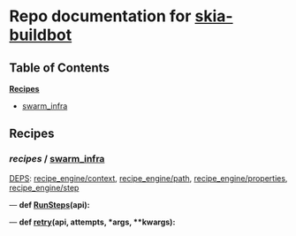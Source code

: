 <!--- AUTOGENERATED BY `./recipes.py test train` -->
# Repo documentation for [skia-buildbot]()
## Table of Contents

**[Recipes](#Recipes)**
  * [swarm_infra](#recipes-swarm_infra)
## Recipes

### *recipes* / [swarm\_infra](/infra/bots/recipes/swarm_infra.py)

[DEPS](/infra/bots/recipes/swarm_infra.py#13): [recipe\_engine/context][recipe_engine/recipe_modules/context], [recipe\_engine/path][recipe_engine/recipe_modules/path], [recipe\_engine/properties][recipe_engine/recipe_modules/properties], [recipe\_engine/step][recipe_engine/recipe_modules/step]

&mdash; **def [RunSteps](/infra/bots/recipes/swarm_infra.py#36)(api):**

&mdash; **def [retry](/infra/bots/recipes/swarm_infra.py#24)(api, attempts, \*args, \*\*kwargs):**

[recipe_engine/recipe_modules/context]: https://chromium.googlesource.com/infra/luci/recipes-py.git/+/e8d0b68df47a63f3a184f64c138404a139e046ed/README.recipes.md#recipe_modules-context
[recipe_engine/recipe_modules/path]: https://chromium.googlesource.com/infra/luci/recipes-py.git/+/e8d0b68df47a63f3a184f64c138404a139e046ed/README.recipes.md#recipe_modules-path
[recipe_engine/recipe_modules/properties]: https://chromium.googlesource.com/infra/luci/recipes-py.git/+/e8d0b68df47a63f3a184f64c138404a139e046ed/README.recipes.md#recipe_modules-properties
[recipe_engine/recipe_modules/step]: https://chromium.googlesource.com/infra/luci/recipes-py.git/+/e8d0b68df47a63f3a184f64c138404a139e046ed/README.recipes.md#recipe_modules-step
